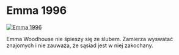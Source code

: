 Emma 1996 
=============
[![Emma 1996 ](http://vidos.pl/images/player.gif)](http://vidos.pl/emma-1996)

 Emma Woodhouse nie śpieszy się ze ślubem. Zamierza wyswatać znajomych i nie zauważa, że sąsiad jest w niej zakochany.

